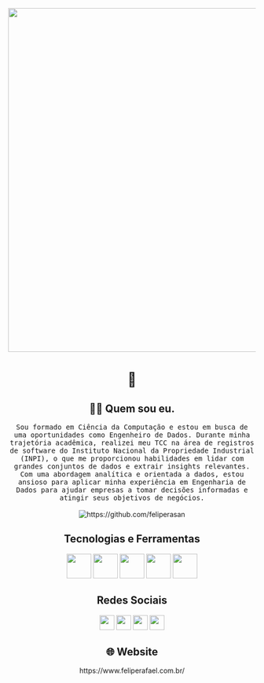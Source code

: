 <div align="center">
  <img width=700px src="https://user-images.githubusercontent.com/32422863/220451264-efeaf333-5b1c-4784-9c78-43ba694120c9.gif" />
</div>
<h1 align="center"> 👋 </h1>
<h2 align="center"> 👨‍💻 Quem sou eu.</h2>
<p align="center">
  <samp>Sou formado em Ciência da Computação e estou em busca de uma oportunidades como Engenheiro de Dados. Durante minha trajetória acadêmica, realizei meu TCC na área de registros de software do Instituto Nacional da Propriedade Industrial (INPI), o que me proporcionou habilidades em lidar com grandes conjuntos de dados e extrair insights relevantes. Com uma abordagem analítica e orientada a dados, estou ansioso para aplicar minha experiência em Engenharia de Dados para ajudar empresas a tomar decisões informadas e atingir seus objetivos de negócios.
  </samp>
  <br> <br>
  <img src="https://komarev.com/ghpvc/?username=ileriayo" alt="https://github.com/feliperasan" />
</p>

<h2 align="center">Tecnologias e Ferramentas</h2>
<i class="fa-solid fa-screwdriver-wrench"></i>
<div align="center">
  <img width=50px src="https://www.dsaict.nl/web/image/product.template/1906/image_1024?unique=262d889" />
  <img width=50px src="https://cdn-icons-png.flaticon.com/512/732/732220.png" />
  <img width=50px src="https://cdn.jsdelivr.net/gh/devicons/devicon/icons/python/python-original.svg" />
  <img width=50px src="https://cdn.jsdelivr.net/gh/devicons/devicon/icons/sqlite/sqlite-original.svg" />
  <img width=50px src="https://cdn.jsdelivr.net/gh/devicons/devicon/icons/jupyter/jupyter-original-wordmark.svg" />
</div>

<h2 align="center">Redes Sociais</h2>
<div align="center">
  <a href="https://www.facebook.com/rafaeltibarbosa/" target="_blank"><img width=30px src="https://cdn.jsdelivr.net/gh/devicons/devicon/icons/facebook/facebook-original.svg" /></a>
  <a href="https://twitter.com/rafaeltibarbosa" target="_blank"><img width=30px src="https://cdn.jsdelivr.net/gh/devicons/devicon/icons/twitter/twitter-original.svg" /></a>
  <a href="https://www.instagram.com/feliperasan/" target="_blank"><img width=30 src="https://upload.wikimedia.org/wikipedia/commons/thumb/a/a5/Instagram_icon.png/2048px-Instagram_icon.png"/></a>
  <a href="https://www.linkedin.com/in/rafaeltibarbosa/" target="_blank"><img width=30 src="https://cdn.jsdelivr.net/gh/devicons/devicon/icons/linkedin/linkedin-original.svg" /></a>
</div>
<h2 align="center">🌐 Website</h2>
<div align="center">
  https://www.feliperafael.com.br/
</div>
